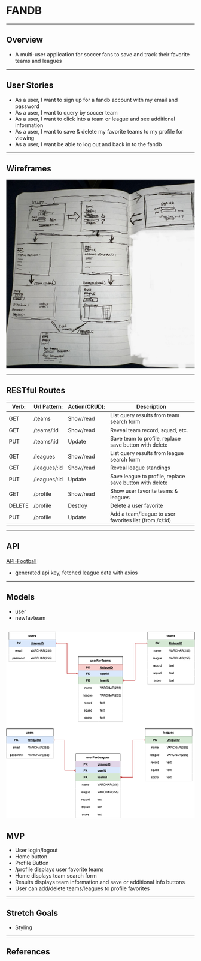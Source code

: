 # FANDB

---
## Overview
- A multi-user application for soccer fans to save and track their favorite teams and leagues

---
## User Stories
- As a user, I want to sign up for a fandb account with my email and password 
- As a user, I want to query by soccer team
- As a user, I want to click into a team or league and see additional information
- As a user, I want to save & delete my favorite teams to my profile for viewing
- As a user, I want be able to log out and back in to the fandb

---
## Wireframes
![wireframes](/readmeimgs/IMG_1927.jpg)

---
## RESTful Routes

| Verb: | Url Pattern: | Action(CRUD): | Description |
| ----- | ------------ | ------------- | -------------------------------------  |
| GET   |   /teams     |  Show/read    | List query results from team search form | 
| GET   |   /teams/:id |  Show/read    | Reveal team record, squad, etc. |
| PUT   |   /teams/:id |  Update       | Save team to profile, replace save button with delete|
| GET   |   /leagues     |  Show/read    | List query results from league search form | 
| GET   |   /leagues/:id |  Show/read    | Reveal league standings |
| PUT   |   /leagues/:id |  Update       | Save league to profile, replace save button with delete|
| GET   |   /profile   |  Show/read    | Show user favorite teams & leagues |
| DELETE|   /profile   |  Destroy      | Delete a user favorite |
| PUT   |   /profile   |  Update       | Add a team/league to user favorites list (from /x/:id) |

---
## API

[API-Football](https://www.api-football.com/documentation-beta)
- generated api key, fetched league data with axios

---
## Models
- user
- newfavteam

![drawio](readmeimgs/fandb.drawio.png)
---

## MVP
- User login/logout
- Home button
- Profile Button
- /profile displays user favorite teams
- Home displays team search form
- Results displays team information and save or additional info buttons
- User can add/delete teams/leagues to profile favorites
---
## Stretch Goals
- Styling

---
## References

